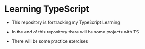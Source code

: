 # Learning TypeScript

- This repository is for tracking my TypeScript Learning

- In the end of this repository there will be some projects with TS.

- There will be some practice exercises

  

